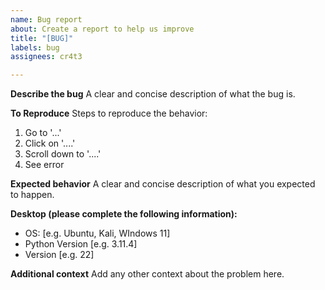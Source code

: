 ```yaml
---
name: Bug report
about: Create a report to help us improve
title: "[BUG]"
labels: bug
assignees: cr4t3

---
```


**Describe the bug**
A clear and concise description of what the bug is.

**To Reproduce**
Steps to reproduce the behavior:
1. Go to '...'
2. Click on '....'
3. Scroll down to '....'
4. See error

**Expected behavior**
A clear and concise description of what you expected to happen.

**Desktop (please complete the following information):**
 - OS: [e.g. Ubuntu, Kali, WIndows 11]
 - Python Version [e.g. 3.11.4]
 - Version [e.g. 22]

**Additional context**
Add any other context about the problem here.
